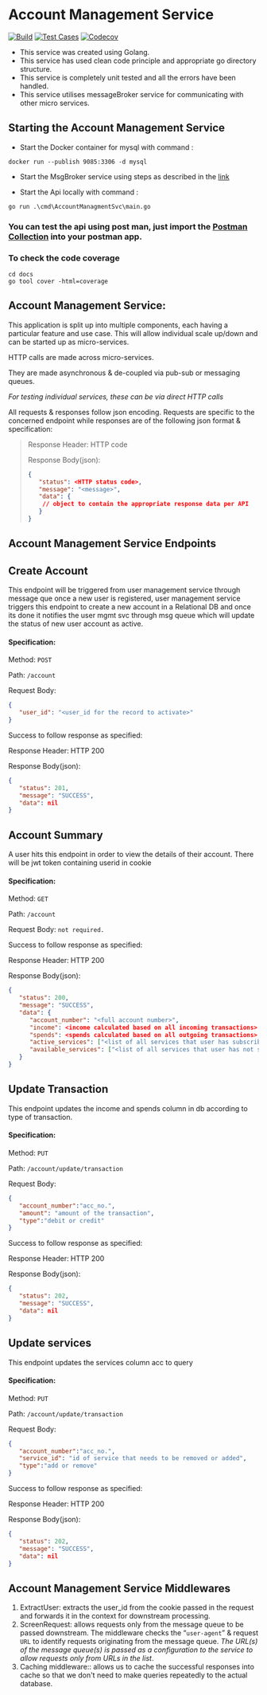 # Account Management Service

[![Build](https://github.com/vatsal278/AccountManagmentSvc/actions/workflows/build.yml/badge.svg)](https://github.com/vatsal278/AccountManagmentSvc/actions/workflows/build.yml) [![Test Cases](https://github.com/vatsal278/AccountManagmentSvc/actions/workflows/test.yml/badge.svg)](https://github.com/vatsal278/AccountManagmentSvc/actions/workflows/test.yml) [![Codecov](https://codecov.io/gh/vatsal278/AccountManagmentSvc/branch/master/graph/badge.svg)](https://codecov.io/gh/vatsal278/AccountManagmentSvc)

* This service was created using Golang.
* This service has used clean code principle and appropriate go directory structure.
* This service is completely unit tested and all the errors have been handled.
* This service utilises messageBroker service for communicating with other micro services.

## Starting the Account Management Service

* Start the Docker container for mysql with command :
```
docker run --publish 9085:3306 -d mysql
```
* Start the MsgBroker service using steps as described in the [link](https://github.com/vatsal278/msgbroker)


* Start the Api locally with command :
```
go run .\cmd\AccountManagmentSvc\main.go
```
### You can test the api using post man, just import the [Postman Collection](./docs/accountMgmtSvc.postman_collection.json) into your postman app.
### To check the code coverage
```
cd docs
go tool cover -html=coverage
```
## Account Management Service:

This application is split up into multiple components, each having a particular feature and use case. This will allow individual scale up/down and can be started up as micro-services.

HTTP calls are made across micro-services.

They are made asynchronous & de-coupled via pub-sub or messaging queues.

*For testing individual services, these can be via direct HTTP calls*


All requests & responses follow json encoding.
Requests are specific to the concerned endpoint while responses are of the following json format & specification:
>
>    Response Header: HTTP code
>
>    Response Body(json):
>    ```json
>    {
>       "status": <HTTP status code>,
>       "message": "<message>",
>       "data": {
>        // object to contain the appropriate response data per API
>       }
>    }
>    ```

## Account Management Service Endpoints

## Create Account
This endpoint will be triggered from user management service through message que once a new user is registered, user management service triggers this endpoint to create a new account in a Relational DB and once its done it notifies the user mgmt svc through msg queue which will update the status of new user account as active.
#### Specification:
Method: `POST`

Path: `/account`

Request Body:
```json
{
   "user_id": "<user_id for the record to activate>"
}
```

Success to follow response as specified:

Response Header: HTTP 200

Response Body(json):
```json
{
   "status": 201,
   "message": "SUCCESS",
   "data": nil
}
```

## Account Summary
A user hits this endpoint in order to view the details of their account.
There will be jwt token containing userid in cookie
#### Specification:
Method: `GET`

Path: `/account`

Request Body: `not required.`

Success to follow response as specified:

Response Header: HTTP 200

Response Body(json):
```json
{
   "status": 200,
   "message": "SUCCESS",
   "data": {
      "account_number": "<full account number>",
      "income": <income calculated based on all incoming transactions> as float>,
      "spends": <spends calculated based on all outgoing transactions> as float>,
      "active_services": ["<list of all services that user has subscribed to>"],
      "available_services": ["<list of all services that user has not subscribed to but are available for subscription>"]
   }
}
```

## Update Transaction
This endpoint updates the income and spends column in db according to type of transaction.
#### Specification:
Method: `PUT`

Path: `/account/update/transaction`

Request Body:
```json
{
   "account_number":"acc_no.",
   "amount": "amount of the transaction",
   "type":"debit or credit"
}
```

Success to follow response as specified:

Response Header: HTTP 200

Response Body(json):
```json
{
   "status": 202,
   "message": "SUCCESS",
   "data": nil
}
```

## Update services
This endpoint updates the services column acc to query
#### Specification:
Method: `PUT`

Path: `/account/update/transaction`

Request Body:
```json
{
   "account_number":"acc_no.",
   "service_id": "id of service that needs to be removed or added",
   "type":"add or remove"
}
```

Success to follow response as specified:

Response Header: HTTP 200

Response Body(json):
```json
{
   "status": 202,
   "message": "SUCCESS",
   "data": nil
}
```

## Account Management Service Middlewares

1. ExtractUser: extracts the user_id from the cookie passed in the request and forwards it in the context for downstream processing.
2. ScreenRequest: allows requests only from the message queue to be passed downstream. The middleware checks the “`user-agent`” & request `URL` to identify requests originating from the message queue.
   *The URL(s) of the message queue(s) is passed as a configuration to the service to allow requests only from URLs in the list*.
3. Caching middleware:: allows us to cache the successful responses into cache so that we don't need to make queries repeatedly to the actual database.
